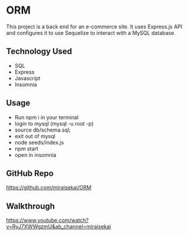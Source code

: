 # ORM
This project is a back end for an e-commerce site. It uses Express.js API and configures it to use Sequelize to interact with a MySQL database.

## Technology Used
- SQL
- Express
- Javascript
- Insomnia
 
 ## Usage
 - Run npm i in your terminal
 - login to mysql (mysql -u root -p)
 - source db/schema.sql;
 - exit out of mysql
 - node seeds/index.js
 - npm start
 - open in insomnia

 ## GitHub Repo
 https://github.com/miraisekai/ORM


 ## Walkthrough
https://www.youtube.com/watch?v=RyJ7XWWgzmU&ab_channel=miraisekai

 
